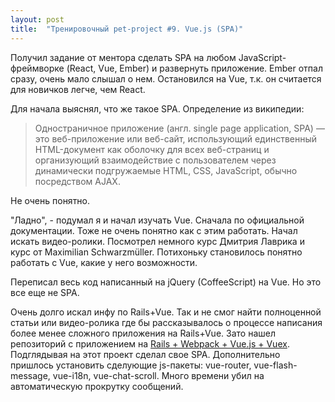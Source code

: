 ```yaml
---
layout: post
title:  "Тренировочный pet-project #9. Vue.js (SPA)"
---
```

Получил задание от ментора сделать SPA на любом JavaScript-фреймворке (React, Vue, Ember) и развернуть приложение.
Ember отпал сразу, очень мало слышал о нем. Остановился на Vue, т.к. он считается для новичков легче, чем React.


Для начала выяснял, что же такое SPA. Определение из википедии:
> Одностраничное приложение (англ. single page application, SPA) — это веб-приложение или веб-сайт, использующий единственный HTML-документ как оболочку для всех веб-страниц и организующий взаимодействие с пользователем через динамически подгружаемые HTML, CSS, JavaScript, обычно посредством AJAX.

Не очень понятно.


"Ладно", - подумал я и начал изучать Vue. Сначала по официальной документации. Тоже не очень понятно как с этим работать. Начал искать видео-ролики. Посмотрел немного курс Дмитрия Лаврика и курс от Maximilian Schwarzmüller. Потихоньку становилось понятно работать с Vue, какие у него возможности.


Переписал весь код написанный на jQuery (CoffeeScript) на Vue. Но это все еще не SPA.


Очень долго искал инфу по Rails+Vue. Так и не смог найти полноценной статьи или видео-ролика где бы рассказывалось о процессе написания более менее сложного приложения на Rails+Vue. Зато нашел репозиторий с приложением на [Rails + Webpack + Vue.js + Vuex](https://github.com/gbarillot/rails-vue-demo-app). Подглядывая на этот проект сделал свое SPA. Дополнительно пришлось установить сделующие js-пакеты: vue-router, vue-flash-message,
vue-i18n, vue-chat-scroll. Много времени убил на автоматическую прокрутку сообщений.

